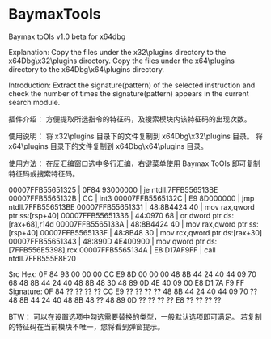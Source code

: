 # BaymaxTools
Baymax toOls v1.0 beta for x64dbg

Explanation:
Copy the files under the x32\plugins directory to the x64Dbg\x32\plugins directory.
Copy the files under the x64\plugins directory to the x64Dbg\x64\plugins directory.

Introduction:
Extract the signature(pattern) of the selected instruction and check the number of times the signature(pattern) appears in the current search module.

插件介绍：
方便提取所选指令的特征码，及搜索模块内该特征码的出现次数。

使用说明：
将 x32\plugins 目录下的文件复制到 x64Dbg\x32\plugins 目录。
将 x64\plugins 目录下的文件复制到 x64Dbg\x64\plugins 目录。

使用方法：
在反汇编窗口选中多行汇编，右键菜单使用 Baymax ToOls 即可复制特征码或搜索特征码。

00007FFB55651325  | 0F84 93000000                  | je ntdll.7FFB556513BE
00007FFB5565132B  | CC                             | int3
00007FFB5565132C  | E9 8D000000                    | jmp ntdll.7FFB556513BE
00007FFB55651331  | 48:8B4424 40                   | mov rax,qword ptr ss:[rsp+40]
00007FFB55651336  | 44:0970 68                     | or dword ptr ds:[rax+68],r14d
00007FFB5565133A  | 48:8B4424 40                   | mov rax,qword ptr ss:[rsp+40]
00007FFB5565133F  | 48:8B48 30                     | mov rcx,qword ptr ds:[rax+30]
00007FFB55651343  | 48:890D 4E400900               | mov qword ptr ds:[7FFB556E5398],rcx
00007FFB5565134A  | E8 D17AF9FF                    | call ntdll.7FFB555E8E20


Src Hex: 0F 84 93 00 00 00 CC E9 8D 00 00 00 48 8B 44 24 40 44 09 70 68 48 8B 44 24 40 48 8B 48 30 48 89 0D 4E 40 09 00 E8 D1 7A F9 FF
Signature: 0F 84 ?? ?? ?? ?? CC E9 ?? ?? ?? ?? 48 8B 44 24 40 44 09 70 ?? 48 8B 44 24 40 48 8B 48 ?? 48 89 0D ?? ?? ?? ?? E8 ?? ?? ?? ?? 


BTW：
可以在设置选项中勾选需要替换的类型，一般默认选项即可满足。
若复制的特征码在当前模块不唯一，您将看到弹窗提示。
